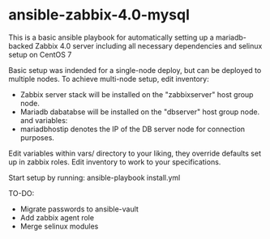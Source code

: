 # ansible-zabbix-4.0-mysql

This is a basic ansible playbook for automatically setting up a mariadb-backed
Zabbix 4.0 server including all necessary dependencies and selinux setup on CentOS 7

Basic setup was indended for a single-node deploy, but can be deployed to multiple nodes.
To achieve multi-node setup, edit inventory:
 - Zabbix server stack will be installed on the "zabbixserver" host group node.
 - Mariadb dabatabse will be installed on the "dbserver" host group node.
and variables:
 - mariadbhostip denotes the IP of the DB server node for connection purposes.

Edit variables within vars/ directory to your liking, they override defaults set up in
zabbix roles.
Edit inventory to work to your specifications. 

Start setup by running:
    ansible-playbook install.yml

TO-DO:
 - Migrate passwords to ansible-vault
 - Add zabbix agent role
 - Merge selinux modules

